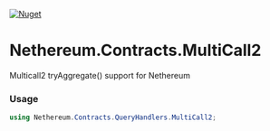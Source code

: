 
[![Nuget](https://img.shields.io/nuget/v/NotCoffee418.Nethereum.Contracts.MultiCall2?style=for-the-badge "Nuget")](https://www.nuget.org/packages/NotCoffee418.Nethereum.Contracts.MultiCall2)
# Nethereum.Contracts.MultiCall2
Multicall2 tryAggregate() support for Nethereum


### Usage 

```csharp
using Nethereum.Contracts.QueryHandlers.MultiCall2;

```
